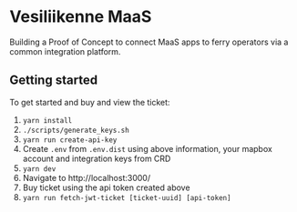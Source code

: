 # Vesiliikenne MaaS

Building a Proof of Concept to connect MaaS apps to ferry operators via a common integration platform.

## Getting started

To get started and buy and view the ticket:

1) `yarn install`
1) `./scripts/generate_keys.sh`
1) `yarn run create-api-key`
1) Create `.env` from `.env.dist` using above information, your mapbox account and integration keys from CRD
1) `yarn dev`
1) Navigate to http://localhost:3000/
1) Buy ticket using the api token created above
1) `yarn run fetch-jwt-ticket [ticket-uuid] [api-token]`
